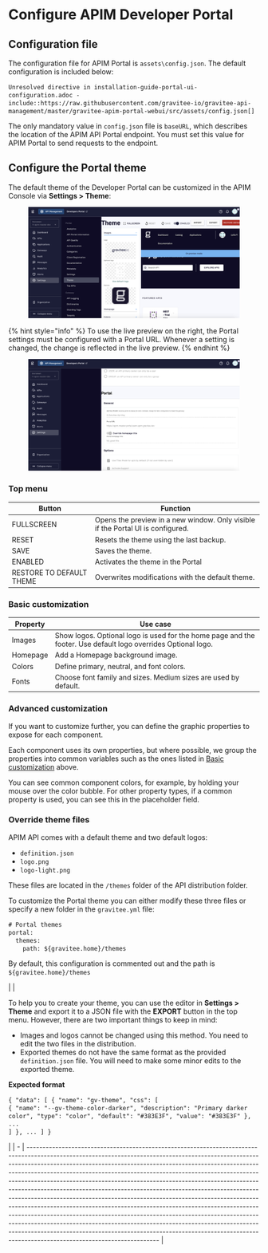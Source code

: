 # Configure APIM Developer Portal

## Configuration file

The configuration file for APIM Portal is `assets\config.json`. The default configuration is included below:

```
Unresolved directive in installation-guide-portal-ui-configuration.adoc - include::https://raw.githubusercontent.com/gravitee-io/gravitee-api-management/master/gravitee-apim-portal-webui/src/assets/config.json[]
```

The only mandatory value in `config.json` file is `baseURL`, which describes the location of the APIM API Portal endpoint. You must set this value for APIM Portal to send requests to the endpoint.

## Configure the Portal theme

The default theme of the Developer Portal can be customized in the APIM Console via **Settings > Theme**:

<figure><img src="../../.gitbook/assets/settings_theme.png" alt=""><figcaption></figcaption></figure>

{% hint style="info" %}
To use the live preview on the right, the Portal settings must be configured with a Portal URL. Whenever a setting is changed, the change is reflected in the live preview.
{% endhint %}

<figure><img src="../../.gitbook/assets/portal_url.png" alt=""><figcaption></figcaption></figure>

### Top menu

| Button                   | Function                                                                        |
| ------------------------ | ------------------------------------------------------------------------------- |
| FULLSCREEN               | Opens the preview in a new window. Only visible if the Portal UI is configured. |
| RESET                    | Resets the theme using the last backup.                                         |
| SAVE                     | Saves the theme.                                                                |
| ENABLED                  | Activates the theme in the Portal                                               |
| RESTORE TO DEFAULT THEME | Overwrites modifications with the default theme.                                |

### Basic customization

| Property | Use case                                                                                                      |
| -------- | ------------------------------------------------------------------------------------------------------------- |
| Images   | Show logos. Optional logo is used for the home page and the footer. Use default logo overrides Optional logo. |
| Homepage | Add a Homepage background image.                                                                              |
| Colors   | Define primary, neutral, and font colors.                                                                     |
| Fonts    | Choose font family and sizes. Medium sizes are used by default.                                               |

### Advanced customization

If you want to customize further, you can define the graphic properties to expose for each component.

Each component uses its own properties, but where possible, we group the properties into common variables such as the ones listed in [Basic customization](https://docs.gravitee.io/apim/3.x/apim\_installguide\_portal\_ui\_configuration.html#basic\_customization) above.

You can see common component colors, for example, by holding your mouse over the color bubble. For other property types, if a common property is used, you can see this in the placeholder field.

### Override theme files

APIM API comes with a default theme and two default logos:

* `definition.json`
* `logo.png`
* `logo-light.png`

These files are located in the `/themes` folder of the API distribution folder.

To customize the Portal theme you can either modify these three files or specify a new folder in the `gravitee.yml` file:

```
# Portal themes
portal:
  themes:
    path: ${gravitee.home}/themes
```

By default, this configuration is commented out and the path is `${gravitee.home}/themes`

|   | <p>To help you to create your theme, you can use the editor in <strong>Settings > Theme</strong> and export it to a JSON file with the <strong>EXPORT</strong> button in the top menu. However, there are two important things to keep in mind:</p><ul><li>Images and logos cannot be changed using this method. You need to edit the two files in the distribution.</li><li>Exported themes do not have the same format as the provided <code>definition.json</code> file. You will need to make some minor edits to the exported theme.</li></ul><p><strong>Expected format</strong></p><pre><code>{
  "data": [
    {
      "name": "gv-theme",
      "css": [
        {
          "name": "--gv-theme-color-darker",
          "description": "Primary darker color",
          "type": "color",
          "default": "#383E3F",
          "value": "#383E3F"
        },
        ...
      ]
    },
    ...
  ]
}
</code></pre> |
| - | ----------------------------------------------------------------------------------------------------------------------------------------------------------------------------------------------------------------------------------------------------------------------------------------------------------------------------------------------------------------------------------------------------------------------------------------------------------------------------------------------------------------------------------------------------------------------------------------------------------------------------------------------------------------------------------------------------------------------------------------------------------------------------------------------------------------------------------------------------------------------------------------------------------------------------------- |
